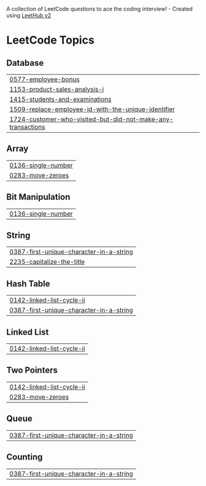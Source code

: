 A collection of LeetCode questions to ace the coding interview! - Created using [LeetHub v2](https://github.com/arunbhardwaj/LeetHub-2.0)
<!---LeetCode Topics Start-->
# LeetCode Topics
## Database
|  |
| ------- |
| [0577-employee-bonus](https://github.com/khushichouhan2314/SQL-50/tree/master/0577-employee-bonus) |
| [1153-product-sales-analysis-i](https://github.com/khushichouhan2314/SQL-50/tree/master/1153-product-sales-analysis-i) |
| [1415-students-and-examinations](https://github.com/khushichouhan2314/SQL-50/tree/master/1415-students-and-examinations) |
| [1509-replace-employee-id-with-the-unique-identifier](https://github.com/khushichouhan2314/SQL-50/tree/master/1509-replace-employee-id-with-the-unique-identifier) |
| [1724-customer-who-visited-but-did-not-make-any-transactions](https://github.com/khushichouhan2314/SQL-50/tree/master/1724-customer-who-visited-but-did-not-make-any-transactions) |
## Array
|  |
| ------- |
| [0136-single-number](https://github.com/khushichouhan2314/SQL-50/tree/master/0136-single-number) |
| [0283-move-zeroes](https://github.com/khushichouhan2314/SQL-50/tree/master/0283-move-zeroes) |
## Bit Manipulation
|  |
| ------- |
| [0136-single-number](https://github.com/khushichouhan2314/SQL-50/tree/master/0136-single-number) |
## String
|  |
| ------- |
| [0387-first-unique-character-in-a-string](https://github.com/khushichouhan2314/SQL-50/tree/master/0387-first-unique-character-in-a-string) |
| [2235-capitalize-the-title](https://github.com/khushichouhan2314/SQL-50/tree/master/2235-capitalize-the-title) |
## Hash Table
|  |
| ------- |
| [0142-linked-list-cycle-ii](https://github.com/khushichouhan2314/SQL-50/tree/master/0142-linked-list-cycle-ii) |
| [0387-first-unique-character-in-a-string](https://github.com/khushichouhan2314/SQL-50/tree/master/0387-first-unique-character-in-a-string) |
## Linked List
|  |
| ------- |
| [0142-linked-list-cycle-ii](https://github.com/khushichouhan2314/SQL-50/tree/master/0142-linked-list-cycle-ii) |
## Two Pointers
|  |
| ------- |
| [0142-linked-list-cycle-ii](https://github.com/khushichouhan2314/SQL-50/tree/master/0142-linked-list-cycle-ii) |
| [0283-move-zeroes](https://github.com/khushichouhan2314/SQL-50/tree/master/0283-move-zeroes) |
## Queue
|  |
| ------- |
| [0387-first-unique-character-in-a-string](https://github.com/khushichouhan2314/SQL-50/tree/master/0387-first-unique-character-in-a-string) |
## Counting
|  |
| ------- |
| [0387-first-unique-character-in-a-string](https://github.com/khushichouhan2314/SQL-50/tree/master/0387-first-unique-character-in-a-string) |
<!---LeetCode Topics End-->